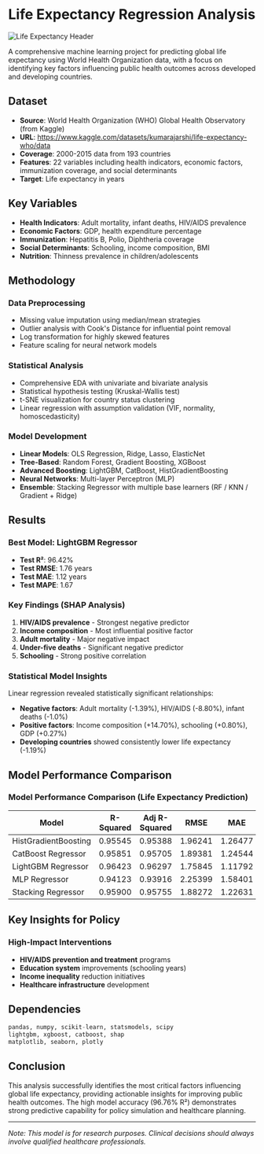 # Life Expectancy Regression Analysis

![Life Expectancy Header](https://c02.purpledshub.com/uploads/sites/41/2023/11/countries-in-the-world.jpg?w=1200)

A comprehensive machine learning project for predicting global life expectancy using World Health Organization data, with a focus on identifying key factors influencing public health outcomes across developed and developing countries.

## Dataset
- **Source**: World Health Organization (WHO) Global Health Observatory (from Kaggle)
- **URL**: https://www.kaggle.com/datasets/kumarajarshi/life-expectancy-who/data
- **Coverage**: 2000-2015 data from 193 countries
- **Features**: 22 variables including health indicators, economic factors, immunization coverage, and social determinants
- **Target**: Life expectancy in years

## Key Variables
- **Health Indicators**: Adult mortality, infant deaths, HIV/AIDS prevalence
- **Economic Factors**: GDP, health expenditure percentage
- **Immunization**: Hepatitis B, Polio, Diphtheria coverage
- **Social Determinants**: Schooling, income composition, BMI
- **Nutrition**: Thinness prevalence in children/adolescents

## Methodology

### Data Preprocessing
- Missing value imputation using median/mean strategies
- Outlier analysis with Cook's Distance for influential point removal
- Log transformation for highly skewed features
- Feature scaling for neural network models

### Statistical Analysis
- Comprehensive EDA with univariate and bivariate analysis
- Statistical hypothesis testing (Kruskal-Wallis test)
- t-SNE visualization for country status clustering
- Linear regression with assumption validation (VIF, normality, homoscedasticity)

### Model Development
- **Linear Models**: OLS Regression, Ridge, Lasso, ElasticNet
- **Tree-Based**: Random Forest, Gradient Boosting, XGBoost
- **Advanced Boosting**: LightGBM, CatBoost, HistGradientBoosting
- **Neural Networks**: Multi-layer Perceptron (MLP)
- **Ensemble**: Stacking Regressor with multiple base learners (RF / KNN / Gradient + Ridge)

## Results

### Best Model: LightGBM Regressor
- **Test R²**: 96.42%
- **Test RMSE**: 1.76 years
- **Test MAE**: 1.12 years
- **Test MAPE**: 1.67

### Key Findings (SHAP Analysis)
1. **HIV/AIDS prevalence** - Strongest negative predictor
2. **Income composition** - Most influential positive factor
3. **Adult mortality** - Major negative impact
4. **Under-five deaths** - Significant negative predictor
5. **Schooling** - Strong positive correlation

### Statistical Model Insights
Linear regression revealed statistically significant relationships:
- **Negative factors**: Adult mortality (-1.39%), HIV/AIDS (-8.80%), infant deaths (-1.0%)
- **Positive factors**: Income composition (+14.70%), schooling (+0.80%), GDP (+0.27%)
- **Developing countries** showed consistently lower life expectancy (-1.19%)

## Model Performance Comparison
### Model Performance Comparison (Life Expectancy Prediction)

| Model                     | R-Squared | Adj R-Squared |   RMSE   |   MAE    |  MAPE   |
|--------------------------|-----------|----------------|----------|----------|---------|
| HistGradientBoosting     | 0.95545   | 0.95388        | 1.96241  | 1.26477  | 1.91175 |
| CatBoost Regressor       | 0.95851   | 0.95705        | 1.89381  | 1.24544  | 1.86052 |
| LightGBM Regressor       | 0.96423   | 0.96297        | 1.75845  |1.11792   | 1.67555 |
| MLP Regressor            | 0.94123   | 0.93916        | 2.25399  | 1.58401  | 2.36880 |
| Stacking Regressor       | 0.95900   | 0.95755        | 1.88272  | 1.22631  | 1.84376 |


## Key Insights for Policy

### High-Impact Interventions
- **HIV/AIDS prevention and treatment** programs
- **Education system** improvements (schooling years)
- **Income inequality** reduction initiatives
- **Healthcare infrastructure** development

## Dependencies
```python
pandas, numpy, scikit-learn, statsmodels, scipy
lightgbm, xgboost, catboost, shap
matplotlib, seaborn, plotly
```
## Conclusion
This analysis successfully identifies the most critical factors influencing global life expectancy, providing actionable insights for improving public health outcomes. The high model accuracy (96.76% R²) demonstrates strong predictive capability for policy simulation and healthcare planning.

---
*Note: This model is for research purposes. Clinical decisions should always involve qualified healthcare professionals.*
